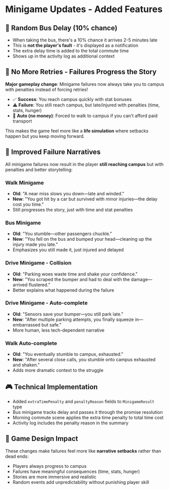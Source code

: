 # Minigame Updates - Added Features

## 🎲 Random Bus Delay (10% chance)
- When taking the bus, there's a 10% chance it arrives 2-5 minutes late
- This is **not the player's fault** - it's displayed as a notification
- The extra delay time is added to the total commute time
- Shows up in the activity log as additional context

## 🎯 No More Retries - Failures Progress the Story
**Major gameplay change**: Minigame failures now always take you to campus with penalties instead of forcing retries!

- ✅ **Success**: You reach campus quickly with stat bonuses
- ⚠️ **Failure**: You still reach campus, but late/injured with penalties (time, stats, hunger)
- 🚶 **Auto (no money)**: Forced to walk to campus if you can't afford paid transport

This makes the game feel more like a **life simulation** where setbacks happen but you keep moving forward.

## 📝 Improved Failure Narratives
All minigame failures now result in the player **still reaching campus** but with penalties and better storytelling:

### Walk Minigame
- **Old**: "A near miss slows you down—late and winded."
- **New**: "You got hit by a car but survived with minor injuries—the delay cost you time."
- Still progresses the story, just with time and stat penalties

### Bus Minigame
- **Old**: "You stumble—other passengers chuckle."
- **New**: "You fell on the bus and bumped your head—cleaning up the injury made you late."
- Emphasizes you still made it, just injured and delayed

### Drive Minigame - Collision
- **Old**: "Parking woes waste time and shake your confidence."
- **New**: "You scraped the bumper and had to deal with the damage—arrived flustered."
- Better explains what happened during the failure

### Drive Minigame - Auto-complete
- **Old**: "Sensors save your bumper—you still park late."
- **New**: "After multiple parking attempts, you finally squeeze in—embarrassed but safe."
- More human, less tech-dependent narrative

### Walk Auto-complete
- **Old**: "You eventually stumble to campus, exhausted."
- **New**: "After several close calls, you stumble onto campus exhausted and shaken."
- Adds more dramatic context to the struggle

## 🎮 Technical Implementation
- Added `extraTimePenalty` and `penaltyReason` fields to `MinigameResult` type
- Bus minigame tracks delay and passes it through the promise resolution
- Morning commute scene applies the extra time penalty to total time cost
- Activity log includes the penalty reason in the summary

## 🎯 Game Design Impact
These changes make failures feel more like **narrative setbacks** rather than dead ends:
- Players always progress to campus
- Failures have meaningful consequences (time, stats, hunger)
- Stories are more immersive and realistic
- Random events add unpredictability without punishing player skill
